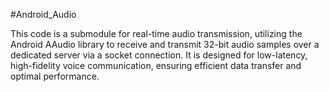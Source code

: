 #Android_Audio

This code is a submodule for real-time audio transmission, utilizing the Android AAudio library to receive and transmit 32-bit audio samples over a dedicated server via a socket connection. It is designed for low-latency, high-fidelity voice communication, ensuring efficient data transfer and optimal performance.
